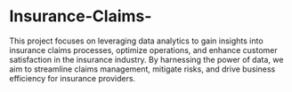 # Insurance-Claims-

This project focuses on leveraging data analytics to gain insights into insurance claims processes, optimize operations, and enhance customer satisfaction in the insurance industry. By harnessing the power of data, we aim to streamline claims management, mitigate risks, and drive business efficiency for insurance providers.
